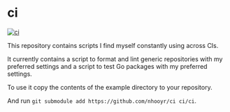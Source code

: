 # ci

[![ci](https://github.com/nhooyr/ci/workflows/ci/badge.svg)](https://github.com/nhooyr/ci/actions?query=workflow%3Aci)

This repository contains scripts I find myself constantly using across CIs.

It currently contains a script to format and lint generic repositories with
my preferred settings and a script to test Go packages with my preferred
settings.

To use it copy the contents of the example directory to your repository.

And run `git submodule add https://github.com/nhooyr/ci ci/ci`.
